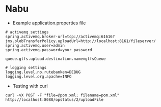 # Nabu

* Example application.properties file

```
# activemq settings
spring.activemq.broker-url=tcp://activemq:61616?jms.blobTransferPolicy.uploadUrl=http://localhost:8161/fileserver/
spring.activemq.user=admin
spring.activemq.password=your_password

queue.gtfs.upload.destination.name=gtfsQueue

# logging settings
logging.level.no.rutebanken=DEBUG
logging.level.org.apache=INFO
```

* Testing with curl
 
`curl -vX POST -F "file=@pom.xml; filename=pom.xml" http://localhost:8080/opstatus/2/uploadFile`
